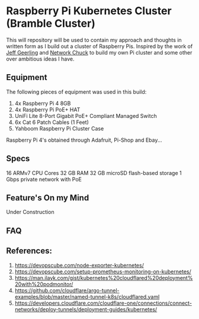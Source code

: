 # Raspberry Pi Kubernetes Cluster (Bramble Cluster)

This will repository will be used to contain my approach and thoughts in written form as I build out a cluster of Raspberry Pis. Inspired by the work of [Jeff Geerling](https://www.youtube.com/c/JeffGeerling) and [Network Chuck](https://www.youtube.com/@NetworkChuck) to build my own Pi cluster and some other over ambitious ideas I have.

## Equipment

The following pieces of equipment was used in this build: 

1. 4x Raspberry Pi 4 8GB
2. 4x Raspberry Pi PoE+ HAT
3. UniFi Lite 8-Port Gigabit PoE+ Compliant Managed Switch
4. 6x Cat 6 Patch Cables (1 Feet)
5. Yahboom Raspberry Pi Cluster Case

Raspberry Pi 4's obtained through Adafruit, Pi-Shop and Ebay...

## Specs
16 ARMv7 CPU Cores
32 GB RAM
32 GB microSD flash-based storage
1 Gbps private network with PoE

## Feature's On my Mind
Under Construction

## FAQ

## References:
1. https://devopscube.com/node-exporter-kubernetes/
2. https://devopscube.com/setup-prometheus-monitoring-on-kubernetes/
3. https://man.ilayk.com/gist/kubernetes%20cloudflared%20deployment%20with%20podmonitor/
4. https://github.com/cloudflare/argo-tunnel-examples/blob/master/named-tunnel-k8s/cloudflared.yaml
5. https://developers.cloudflare.com/cloudflare-one/connections/connect-networks/deploy-tunnels/deployment-guides/kubernetes/
